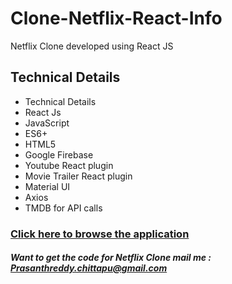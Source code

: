 # Clone-Netflix-React-Info
Netflix Clone developed using React JS


## Technical Details
* Technical Details
* React Js
* JavaScript
* ES6+
* HTML5
* Google Firebase
* Youtube React plugin
* Movie Trailer React plugin
* Material UI
* Axios
* TMDB for API calls
 
### [Click here to browse the application](https://prcv-netflix-clone.web.app/)

##### Want to get the code for Netflix Clone  mail me : Prasanthreddy.chittapu@gmail.com
